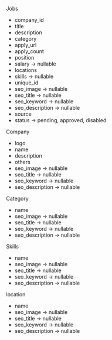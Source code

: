 Jobs
- company_id
- title
- description
- category
- apply_url
- apply_count
- position
- salary -> nullable
- locations
- skills -> nullable
- unique_id
- seo_image -> nullable
- seo_title -> nullable
- seo_keyword -> nullable
- seo_description -> nullable
- source
- status -> pending, approved, disabled

Company
- logo
- name
- description
- others
- seo_image -> nullable
- seo_title -> nullable
- seo_keyword -> nullable
- seo_description -> nullable

Category
- name
- seo_image -> nullable
- seo_title -> nullable
- seo_keyword -> nullable
- seo_description -> nullable

Skills
- name
- seo_image -> nullable
- seo_title -> nullable
- seo_keyword -> nullable
- seo_description -> nullable

location
- name
- seo_image -> nullable
- seo_title -> nullable
- seo_keyword -> nullable
- seo_description -> nullable

